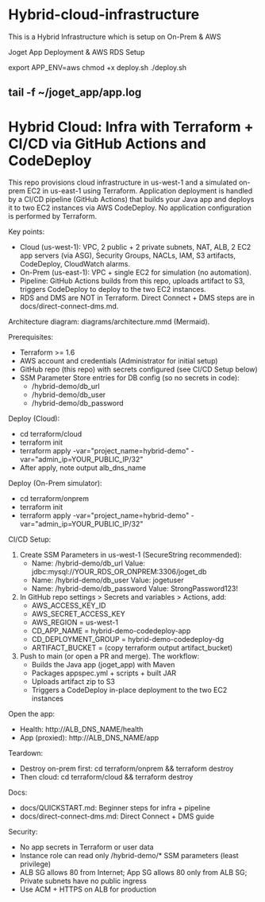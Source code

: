 # Hybrid-cloud-infrastructure

This is a Hybrid Infrastructure which is setup on On-Prem & AWS

Joget App Deployment & AWS RDS Setup



export APP_ENV=aws
chmod +x deploy.sh
./deploy.sh

tail -f ~/joget_app/app.log
------------

# Hybrid Cloud: Infra with Terraform + CI/CD via GitHub Actions and CodeDeploy

This repo provisions cloud infrastructure in us-west-1 and a simulated on-prem EC2 in us-east-1 using Terraform. Application deployment is handled by a CI/CD pipeline (GitHub Actions) that builds your Java app and deploys it to two EC2 instances via AWS CodeDeploy. No application configuration is performed by Terraform.

Key points:
- Cloud (us-west-1): VPC, 2 public + 2 private subnets, NAT, ALB, 2 EC2 app servers (via ASG), Security Groups, NACLs, IAM, S3 artifacts, CodeDeploy, CloudWatch alarms.
- On-Prem (us-east-1): VPC + single EC2 for simulation (no automation).
- Pipeline: GitHub Actions builds from this repo, uploads artifact to S3, triggers CodeDeploy to deploy to the two EC2 instances.
- RDS and DMS are NOT in Terraform. Direct Connect + DMS steps are in docs/direct-connect-dms.md.

Architecture diagram: diagrams/architecture.mmd (Mermaid).

Prerequisites:
- Terraform >= 1.6
- AWS account and credentials (Administrator for initial setup)
- GitHub repo (this repo) with secrets configured (see CI/CD Setup below)
- SSM Parameter Store entries for DB config (so no secrets in code):
  - /hybrid-demo/db_url
  - /hybrid-demo/db_user
  - /hybrid-demo/db_password

Deploy (Cloud):
- cd terraform/cloud
- terraform init
- terraform apply -var="project_name=hybrid-demo" -var="admin_ip=YOUR_PUBLIC_IP/32"
- After apply, note output alb_dns_name

Deploy (On-Prem simulator):
- cd terraform/onprem
- terraform init
- terraform apply -var="project_name=hybrid-demo" -var="admin_ip=YOUR_PUBLIC_IP/32"

CI/CD Setup:
1) Create SSM Parameters in us-west-1 (SecureString recommended):
   - Name: /hybrid-demo/db_url      Value: jdbc:mysql://YOUR_RDS_OR_ONPREM:3306/joget_db
   - Name: /hybrid-demo/db_user     Value: jogetuser
   - Name: /hybrid-demo/db_password Value: StrongPassword123!
2) In GitHub repo settings > Secrets and variables > Actions, add:
   - AWS_ACCESS_KEY_ID
   - AWS_SECRET_ACCESS_KEY
   - AWS_REGION = us-west-1
   - CD_APP_NAME = hybrid-demo-codedeploy-app
   - CD_DEPLOYMENT_GROUP = hybrid-demo-codedeploy-dg
   - ARTIFACT_BUCKET = (copy terraform output artifact_bucket)
3) Push to main (or open a PR and merge). The workflow:
   - Builds the Java app (joget_app) with Maven
   - Packages appspec.yml + scripts + built JAR
   - Uploads artifact zip to S3
   - Triggers a CodeDeploy in-place deployment to the two EC2 instances

Open the app:
- Health: http://ALB_DNS_NAME/health
- App (proxied): http://ALB_DNS_NAME/app

Teardown:
- Destroy on-prem first: cd terraform/onprem && terraform destroy
- Then cloud: cd terraform/cloud && terraform destroy

Docs:
- docs/QUICKSTART.md: Beginner steps for infra + pipeline
- docs/direct-connect-dms.md: Direct Connect + DMS guide

Security:
- No app secrets in Terraform or user data
- Instance role can read only /hybrid-demo/* SSM parameters (least privilege)
- ALB SG allows 80 from Internet; App SG allows 80 only from ALB SG; Private subnets have no public ingress
- Use ACM + HTTPS on ALB for production
